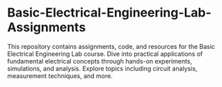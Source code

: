 # Basic-Electrical-Engineering-Lab-Assignments
This repository contains assignments, code, and resources for the Basic Electrical Engineering Lab course. Dive into practical applications of fundamental electrical concepts through hands-on experiments, simulations, and analysis. Explore topics including circuit analysis, measurement techniques, and more.
